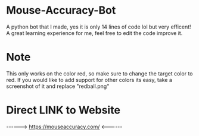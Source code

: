 # Mouse-Accuracy-Bot

A python bot that I made, yes it is only 14 lines of code lol but very efficent! A great learning experience for me, feel free to edit the code improve it. 

# Note
This only works on the color red, so make sure to change the target color to red. If you would like to add support for other colors its easy, take a screenshot of it and replace "redball.png"

# Direct LINK to Website

------> https://mouseaccuracy.com/ <------
